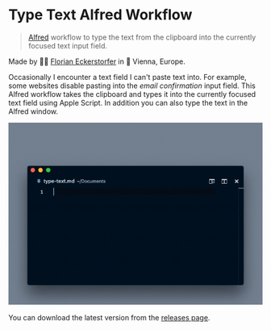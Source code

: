 # Type Text Alfred Workflow

> [Alfred](https://www.alfredapp.com/) workflow to type the text from the clipboard into the currently focused text input field.

Made by 👨‍💻 [Florian Eckerstorfer](https://florian.ec) in 🎡 Vienna, Europe.

Occasionally I encounter a text field I can't paste text into. For example, some websites disable pasting into the _email confirmation_ input field. This Alfred workflow takes the clipboard and types it into the currently focused text field using Apple Script. In addition you can also type the text in the Alfred window.

![Video demonstration of Type Text Alfred Workflow](type-text.gif)

You can download the latest version from the [releases page](https://github.com/florianeckerstorfer/alfred-type-text/releases).

